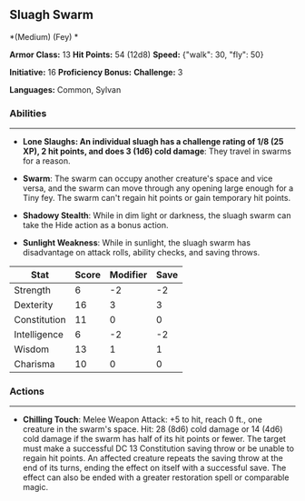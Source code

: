 ## Sluagh Swarm
*(Medium) (Fey) *

**Armor Class:** 13
**Hit Points:** 54 (12d8)
**Speed:** {"walk": 30, "fly": 50}

**Initiative:** 16
**Proficiency Bonus:**
**Challenge:** 3

**Languages:** Common, Sylvan

### Abilities
 --- 
- **Lone Slaughs: An individual sluagh has a challenge rating of 1/8 (25 XP), 2 hit points, and does 3 (1d6) cold damage**: They travel in swarms for a reason.

- **Swarm**: The swarm can occupy another creature's space and vice versa, and the swarm can move through any opening large enough for a Tiny fey. The swarm can't regain hit points or gain temporary hit points.

- **Shadowy Stealth**: While in dim light or darkness, the sluagh swarm can take the Hide action as a bonus action.

- **Sunlight Weakness**: While in sunlight, the sluagh swarm has disadvantage on attack rolls, ability checks, and saving throws.



| Stat | Score | Modifier | Save |
| ---- | ---- | ---- | ---- |
| Strength | 6 | -2 | -2 |
| Dexterity | 16 | 3 | 3 |
| Constitution | 11 | 0 | 0 |
| Intelligence | 6 | -2 | -2 |
| Wisdom | 13 | 1 | 1 |
| Charisma | 10 | 0 | 0 |

### Actions
 --- 
- **Chilling Touch**: Melee Weapon Attack: +5 to hit, reach 0 ft., one creature in the swarm's space. Hit: 28 (8d6) cold damage or 14 (4d6) cold damage if the swarm has half of its hit points or fewer. The target must make a successful DC 13 Constitution saving throw or be unable to regain hit points. An affected creature repeats the saving throw at the end of its turns, ending the effect on itself with a successful save. The effect can also be ended with a greater restoration spell or comparable magic.

